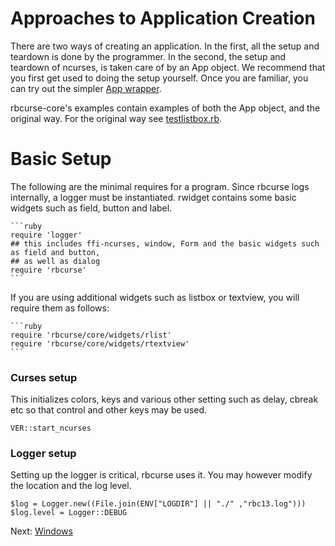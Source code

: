 Approaches to Application Creation
==================================

There are two ways of creating an application. In the first, all the setup and teardown is done by the programmer. In the second, the setup and teardown of ncurses, is taken care of by an App object. We recommend that you first get used to doing the setup yourself. Once you are familiar, you can try out the simpler [App wrapper](./app.md).

rbcurse-core's examples contain examples of both the App object, and the original way. For the original way see [testlistbox.rb](https://github.com/rkumar/rbcurse-core/blob/master/examples/testlistbox.rb).

Basic Setup
===========

The following are the minimal requires for a program. Since rbcurse logs internally, a logger must be instantiated. rwidget contains some basic widgets such as field, button and label.

    ```ruby
    require 'logger'
    ## this includes ffi-ncurses, window, Form and the basic widgets such as field and button, 
    ## as well as dialog
    require 'rbcurse'
    ```

If you are using additional widgets such as listbox or textview, you will require them as follows:

    ```ruby
    require 'rbcurse/core/widgets/rlist'
    require 'rbcurse/core/widgets/rtextview'
    ```

### Curses setup

This initializes colors, keys and various other setting such as delay, cbreak etc so that control and other keys may be used.

    VER::start_ncurses  

### Logger setup

Setting up the logger is critical, rbcurse uses it. You may however modify the location
and the log level. 

    $log = Logger.new((File.join(ENV["LOGDIR"] || "./" ,"rbc13.log")))
    $log.level = Logger::DEBUG

Next: [Windows](window.md)
